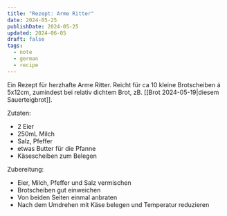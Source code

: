```yaml
---
title: "Rezept: Arme Ritter"
date: 2024-05-25
publishDate: 2024-05-25
updated: 2024-06-05
draft: false
tags:
  - note
  - german
  - recipe
---
```

 
Ein Rezept für herzhafte Arme Ritter. Reicht für ca 10 kleine Brotscheiben á 5x12cm, zumindest bei relativ dichtem Brot, zB. [[Brot 2024-05-19|diesem Sauerteigbrot]].

Zutaten:

- 2 Eier
- 250mL Milch
- Salz, Pfeffer
- etwas Butter für die Pfanne
- Käsescheiben zum Belegen

Zubereitung:

- Eier, Milch, Pfeffer und Salz vermischen
- Brotscheiben gut einweichen
- Von beiden Seiten einmal anbraten
- Nach dem Umdrehen mit Käse belegen und Temperatur reduzieren